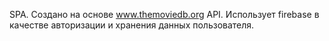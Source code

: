 SPA. Создано на основе www.themoviedb.org API. Использует firebase в качестве авторизации и хранения данных пользователя.
